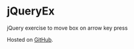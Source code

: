 # jQueryEx
jQuery exercise to move box on arrow key press

Hosted on <a href="https://akshaybhalotia.github.io/jQueryEx">GitHub</a>.
